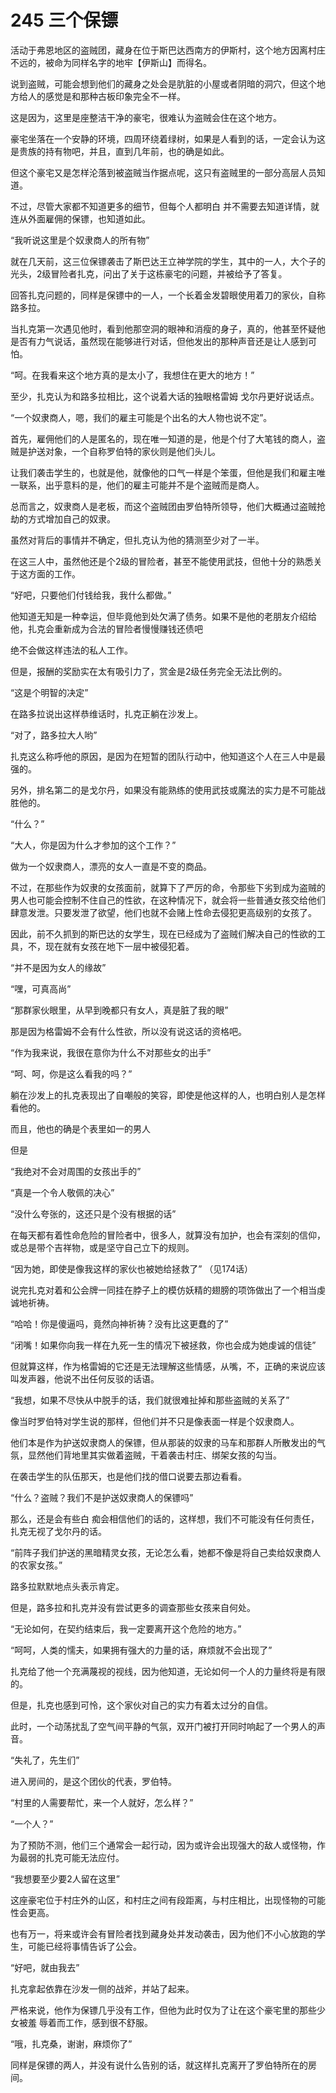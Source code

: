 # 245 三个保镖

活动于弗恩地区的盗贼团，藏身在位于斯巴达西南方的伊斯村，这个地方因离村庄不远的，被命为同样名字的地牢【伊斯山】而得名。

说到盗贼，可能会想到他们的藏身之处会是肮脏的小屋或者阴暗的洞穴，但这个地方给人的感觉是和那种古板印象完全不一样。

这是因为，这里是座整洁干净的豪宅，很难认为盗贼会住在这个地方。

豪宅坐落在一个安静的环境，四周环绕着绿树，如果是人看到的话，一定会认为这是贵族的持有物吧，并且，直到几年前，也的确是如此。

但这个豪宅又是怎样沦落到被盗贼当作据点呢，这只有盗贼里的一部分高层人员知道。

不过，尽管大家都不知道更多的细节，但每个人都明白 并不需要去知道详情，就连从外面雇佣的保镖，也知道如此。

“我听说这里是个奴隶商人的所有物”

就在几天前，这三位保镖袭击了斯巴达王立神学院的学生，其中的一人，大个子的光头，2级冒险者扎克，问出了关于这栋豪宅的问题，并被给予了答复。

回答扎克问题的，同样是保镖中的一人，一个长着金发碧眼使用着刀的家伙，自称路多拉。

当扎克第一次遇见他时，看到他那空洞的眼神和消瘦的身子，真的，他甚至怀疑他是否有力气说话，虽然现在能够进行对话，但他发出的那种声音还是让人感到可怕。

“呵。在我看来这个地方真的是太小了，我想住在更大的地方！”

至少，扎克认为和路多拉相比，这个说着大话的独眼格雷姆 戈尔丹更好说话点。

“一个奴隶商人，嗯，我们的雇主可能是个出名的大人物也说不定”。

首先，雇佣他们的人是匿名的，现在唯一知道的是，他是个付了大笔钱的商人，盗贼是护送对象，一个自称罗伯特的家伙则是他们头儿。

让我们袭击学生的，也就是他，就像他的口气一样是个笨蛋，但他是我们和雇主唯一联系，出乎意料的是，他们的雇主可能并不是个盗贼而是商人。

总而言之，奴隶商人是老板，而这个盗贼团由罗伯特所领导，他们大概通过盗贼抢劫的方式增加自己的奴隶。

虽然对背后的事情并不确定，但扎克认为他的猜测至少对了一半。

在这三人中，虽然他还是个2级的冒险者，甚至不能使用武技，但他十分的熟悉关于这方面的工作。

“好吧，只要他们付钱给我，我什么都做。”

他知道无知是一种幸运，但毕竟他到处欠满了债务。如果不是他的老朋友介绍给他，扎克会重新成为合法的冒险者慢慢赚钱还债吧

绝不会做这样违法的私人工作。

但是，报酬的奖励实在太有吸引力了，赏金是2级任务完全无法比例的。

“这是个明智的决定”

在路多拉说出这样恭维话时，扎克正躺在沙发上。

“对了，路多拉大人哟”

扎克这么称呼他的原因，是因为在短暂的团队行动中，他知道这个人在三人中是最强的。

另外，排名第二的是戈尔丹，如果没有能熟练的使用武技或魔法的实力是不可能战胜他的。

“什么？”

“大人，你是因为什么才参加的这个工作？”

做为一个奴隶商人，漂亮的女人一直是不变的商品。

不过，在那些作为奴隶的女孩面前，就算下了严厉的命，令那些下劣到成为盗贼的男人也可能会控制不住自己的性欲，在这种情况下，就会将一些普通女孩交给他们肆意发泄。只要发泄了欲望，他们也就不会赌上性命去侵犯更高级别的女孩了。

因此，前不久抓到的斯巴达的女学生，现在已经成为了盗贼们解决自己的性欲的工具，不，现在就有女孩在地下一层中被侵犯着。

“并不是因为女人的缘故”

“嘿，可真高尚”

“那群家伙眼里，从早到晚都只有女人，真是脏了我的眼”

那是因为格雷姆不会有什么性欲，所以没有说这话的资格吧。

“作为我来说，我很在意你为什么不对那些女的出手”

“呵、呵，你是这么看我的吗？”

躺在沙发上的扎克表现出了自嘲般的笑容，即使是他这样的人，也明白别人是怎样看他的。

而且，他也的确是个表里如一的男人

但是

“我绝对不会对周围的女孩出手的”

“真是一个令人敬佩的决心”

“没什么夸张的，这还只是个没有根据的话”

在每天都有着性命危险的冒险者中，很多人，就算没有加护，也会有深刻的信仰，或总是带个吉祥物，或是坚守自己立下的规则。

“因为她，即使是像我这样的家伙也被她给拯救了” （见174话）

说完扎克对着和公会牌一同挂在脖子上的模仿妖精的翅膀的项饰做出了一个相当虔诚地祈祷。

“哈哈！你是傻逼吗，竟然向神祈祷？没有比这更蠢的了”

“闭嘴！如果你向我一样在九死一生的情况下被拯救，你也会成为她虔诚的信徒”

但就算这样，作为格雷姆的它还是无法理解这些情感，从嘴，不，正确的来说应该叫发声器，他说不出任何反驳的话语。

“我想，如果不尽快从中脱手的话，我们就很难扯掉和那些盗贼的关系了”

像当时罗伯特对学生说的那样，但他们并不只是像表面一样是个奴隶商人。

他们本是作为护送奴隶商人的保镖，但从那装的奴隶的马车和那群人所散发出的气氛，显然他们背地里其实做着盗贼，干着袭击村庄、绑架女孩的勾当。

在袭击学生的队伍那天，也是他们找的借口说要去那边看看。

“什么？盗贼？我们不是护送奴隶商人的保镖吗”

那么，还是会有些白 痴会相信他们的话的，这样想，我们不可能没有任何责任，扎克无视了戈尔丹的话。

“前阵子我们护送的黑暗精灵女孩，无论怎么看，她都不像是将自己卖给奴隶商人的农家女孩。”

路多拉默默地点头表示肯定。

但是，路多拉和扎克并没有尝试更多的调查那些女孩来自何处。

“无论如何，在契约结束后，我一定要离开这个危险的地方。”

“呵呵，人类的懦夫，如果拥有强大的力量的话，麻烦就不会出现了”

扎克给了他一个充满蔑视的视线，因为他知道，无论如何一个人的力量终将是有限的。

但是，扎克也感到可怜，这个家伙对自己的实力有着太过分的自信。

此时，一个动荡扰乱了空气间平静的气氛，双开门被打开同时响起了一个男人的声音。

“失礼了，先生们”

进入房间的，是这个团伙的代表，罗伯特。

“村里的人需要帮忙，来一个人就好，怎么样？”

“一个人？”

为了预防不测，他们三个通常会一起行动，因为或许会出现强大的敌人或怪物，作为最弱的扎克可能无法应付。

“我想要至少要2人留在这里”

这座豪宅位于村庄外的山区，和村庄之间有段距离，与村庄相比，出现怪物的可能性会更高。

也有万一，将来或许会有冒险者找到藏身处并发动袭击，因为他们不小心放跑的学生，可能已经将事情告诉了公会。

“好吧，就由我去”

扎克拿起依靠在沙发一侧的战斧，并站了起来。

严格来说，他作为保镖几乎没有工作，但他为此时仅为了让在这个豪宅里的那些少女被羞 辱着而工作，感到很不舒服。

“哦，扎克桑，谢谢，麻烦你了”

同样是保镖的两人，并没有说什么告别的话，就这样扎克离开了罗伯特所在的房间。
